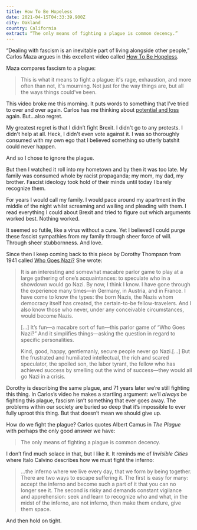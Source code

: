 ```yaml
---
title: How To Be Hopeless
date: 2021-04-15T04:33:39.900Z
city: Oakland
country: California
extract: “The only means of fighting a plague is common decency.”
---
```

“Dealing with fascism is an inevitable part of living alongside other people,” Carlos Maza argues in this excellent video called [How To Be Hopeless](https://www.youtube.com/watch?v=iJaE_BvLK6U). 

Maza compares fascism to a plague:

> This is what it means to fight a plague: it's rage, exhaustion, and more often than not, it's mourning. Not just for the way things are, but all the ways things could've been.

This video broke me this morning. It puts words to something that I’ve tried to over and over again. Carlos has me thinking about [potential and loss](https://www.robinrendle.com/notes/potential-and-loss) again. But...also regret.

My greatest regret is that I didn’t fight Brexit. I didn't go to any protests. I didn't help at all. Heck, I didn't even vote against it. I was so thoroughly consumed with my own ego that I believed something so utterly batshit could never happen. 

And so I chose to ignore the plague.

But then I watched it roll into my hometown and by then it was too late. My family was consumed whole by racist propaganda; my mom, my dad, my brother. Fascist ideology took hold of their minds until today I barely recognize them.

For years I would call my family. I would pace around my apartment in the middle of the night whilst screaming and wailing and pleading with them. I read everything I could about Brexit and tried to figure out which arguments worked best. Nothing worked.

It seemed so futile, like a virus without a cure. Yet I believed I could purge these fascist sympathies from my family through sheer force of will. Through sheer stubbornness. And love.

Since then I keep coming back to this piece by Dorothy Thompson from 1941 called [Who Goes Nazi?](https://harpers.org/archive/1941/08/who-goes-nazi/) She wrote:

> It is an interesting and somewhat macabre parlor game to play at a large gathering of one’s acquaintances: to speculate who in a showdown would go Nazi. By now, I think I know. I have gone through the experience many times—in Germany, in Austria, and in France. I have come to know the types: the born Nazis, the Nazis whom democracy itself has created, the certain-to-be fellow-travelers. And I also know those who never, under any conceivable circumstances, would become Nazis.
>
> [...] It’s fun—a macabre sort of fun—this parlor game of “Who Goes Nazi?” And it simplifies things—asking the question in regard to specific personalities.
> 
> Kind, good, happy, gentlemanly, secure people never go Nazi.[...] But the frustrated and humiliated intellectual, the rich and scared speculator, the spoiled son, the labor tyrant, the fellow who has achieved success by smelling out the wind of success—they would all go Nazi in a crisis.

Dorothy is describing the same plague, and 71 years later we’re still fighting this thing. In Carlos’s video he makes a startling argument: we’ll _always_ be fighting this plague, fascism isn’t something that ever goes away. The problems within our society are buried so deep that it’s impossible to ever fully uproot this thing. But that doesn’t mean we should give up.

How do we fight the plague? Carlos quotes Albert Camus in _The Plague_ with perhaps the only good answer we have:

> The only means of fighting a plague is common decency.

I don’t find much solace in that, but I like it. It reminds me of _Invisible Cities_ where Italo Calvino describes how we must fight the inferno:

> ...the inferno where we live every day, that we form by being together. There are two ways to escape suffering it. The first is easy for many: accept the inferno and become such a part of it that you can no longer see it. The second is risky and demands constant vigilance and apprehension: seek and learn to recognize who and what, in the midst of the inferno, are not inferno, then make them endure, give them space.

And then hold on tight.